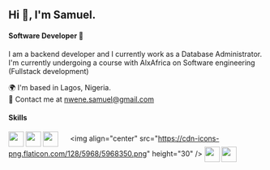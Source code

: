 <H2>Hi 👋, I'm Samuel.</H2>

<H4>Software Developer 🚀</H4>

I am a backend developer and I currently work as a Database Administrator. 
I'm currently undergoing a course with AlxAfrica on Software engineering (Fullstack development)

🌍 I'm based in Lagos, Nigeria. <BR>
📧 Contact me at nwene.samuel@gmail.com

<H4>Skills</H4>

<a><img align="center" src="https://cdn-icons-png.flaticon.com/128/5968/5968381.png" height="30" /></a>
<a><img align="center" src="https://cdn-icons-png.flaticon.com/512/753/753244.png" height="30" /></a>
<a><img align="center" src="https://cdn-icons-png.flaticon.com/128/5968/5968292.png" height="30" /></a>
&nbsp;&nbsp;&nbsp;&nbsp;
<a><img align="center" src="https://cdn-icons-png.flaticon.com/128/5968/5968350.png" height="30" /></a>
<a><img align="center" src="https://cdn-icons-png.flaticon.com/128/6132/6132221.png" height="30" /></a>
<a><img align="center" src="https://cdn-icons-png.flaticon.com/128/2748/2748383.png" height="30" /></a>

  

